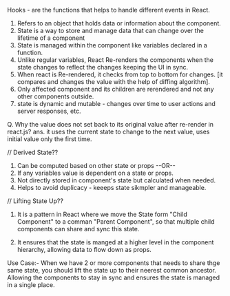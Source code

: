 Hooks - are the functions that helps to handle different events in React.

<!-- ---------------------------- -->

<!-- 1. React States:- -->

1. Refers to an object that holds data or information about the component.
2. State is a way to store and manage data that can change over the lifetime of a component
3. State is managed within the component like variables declared in a function.
4. Unlike regular variables, React Re-renders the components when the state changes to reflect the changes keeping the UI in sync.
5. When react is Re-rendered, it checks from top to bottom for changes. [it compares and changes the value with the help of diffing algorithm].
6. Only affected component and its children are rerendered and not any other components outside.
7. state is dynamic and mutable - changes over time to user actions and server responses, etc.

Q. Why the value does not set back to its original value after re-render in react.js?
ans. it uses the current state to change to the next value, uses initial value only the first time.

// Derived State??

1. Can be computed based on other state or props --OR--
2. If any variables value is dependent on a state or props.
3. Not directly stored in component's state but calculated when needed.
4. Helps to avoid duplicacy - keeeps state sikmpler and manageable.

// Lifting State Up??

1. It is a pattern in React where we move the State form "Child Component" to a comman "Parent Component", so that multiple child components can share and sync this state.

2. It ensures that the state is manged at a higher level in the component hierarchy, allowing data to flow down as props.

Use Case:-
When we have 2 or more components that needs to share thge same state, you should lift the state up to their neerest common ancestor.
Allowing the components to stay in sync and ensures the state is managed in a single place.

<!-- ---------------------------- -->

